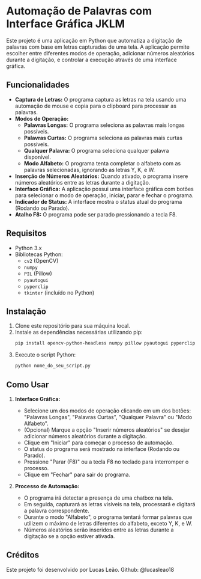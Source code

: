 # Automação de Palavras com Interface Gráfica JKLM

Este projeto é uma aplicação em Python que automatiza a digitação de palavras com base em letras capturadas de uma tela. A aplicação permite escolher entre diferentes modos de operação, adicionar números aleatórios durante a digitação, e controlar a execução através de uma interface gráfica.

## Funcionalidades

- **Captura de Letras:** O programa captura as letras na tela usando uma automação de mouse e copia para o clipboard para processar as palavras.
- **Modos de Operação:**
  - **Palavras Longas:** O programa seleciona as palavras mais longas possíveis.
  - **Palavras Curtas:** O programa seleciona as palavras mais curtas possíveis.
  - **Qualquer Palavra:** O programa seleciona qualquer palavra disponível.
  - **Modo Alfabeto:** O programa tenta completar o alfabeto com as palavras selecionadas, ignorando as letras Y, K, e W.
- **Inserção de Números Aleatórios:** Quando ativado, o programa insere números aleatórios entre as letras durante a digitação.
- **Interface Gráfica:** A aplicação possui uma interface gráfica com botões para selecionar o modo de operação, iniciar, parar e fechar o programa.
- **Indicador de Status:** A interface mostra o status atual do programa (Rodando ou Parado).
- **Atalho F8:** O programa pode ser parado pressionando a tecla F8.

## Requisitos

- Python 3.x
- Bibliotecas Python:
  - `cv2` (OpenCV)
  - `numpy`
  - `PIL` (Pillow)
  - `pyautogui`
  - `pyperclip`
  - `tkinter` (incluído no Python)

## Instalação

1. Clone este repositório para sua máquina local.
2. Instale as dependências necessárias utilizando pip:
    ```bash
    pip install opencv-python-headless numpy pillow pyautogui pyperclip
    ```
3. Execute o script Python:
    ```bash
    python nome_do_seu_script.py
    ```

## Como Usar

1. **Interface Gráfica:**
   - Selecione um dos modos de operação clicando em um dos botões: "Palavras Longas", "Palavras Curtas", "Qualquer Palavra" ou "Modo Alfabeto".
   - (Opcional) Marque a opção "Inserir números aleatórios" se desejar adicionar números aleatórios durante a digitação.
   - Clique em "Iniciar" para começar o processo de automação.
   - O status do programa será mostrado na interface (Rodando ou Parado).
   - Pressione "Parar (F8)" ou a tecla F8 no teclado para interromper o processo.
   - Clique em "Fechar" para sair do programa.

2. **Processo de Automação:**
   - O programa irá detectar a presença de uma chatbox na tela.
   - Em seguida, capturará as letras visíveis na tela, processará e digitará a palavra correspondente.
   - Durante o modo "Alfabeto", o programa tentará formar palavras que utilizem o máximo de letras diferentes do alfabeto, exceto Y, K, e W.
   - Números aleatórios serão inseridos entre as letras durante a digitação se a opção estiver ativada.



## Créditos

Este projeto foi desenvolvido por Lucas Leão.
Github: @lucasleao18

